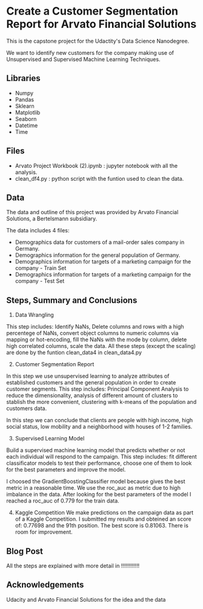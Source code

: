 # Create a Customer Segmentation Report for Arvato Financial Solutions

This is the capstone project for the Udactity's Data Science Nanodegree. 

We want to identify new customers for the company making use of Unsupervised and Supervised Machine Learning Techniques.

## Libraries
- Numpy
- Pandas
- Sklearn
- Matplotlib
- Seaborn
- Datetime
- Time

## Files
- Arvato Project Workbook (2).ipynb : jupyter notebook with all the analysis.
- clean_df4.py : python script with the funtion used to clean the data.

## Data

The data and outline of this project was provided by Arvato Financial Solutions, a Bertelsmann subsidiary.

The data includes 4 files:

- Demographics data for customers of a mail-order sales company in Germany.
- Demographics information for the general population of Germany.
- Demographics information for targets of a marketing campaign for the company - Train Set
- Demographics information for targets of a marketing campaign for the company - Test Set

## Steps, Summary and Conclusions

1. Data Wrangling

This step includes: Identify NaNs, Delete columns and rows with a high percentege of NaNs, convert object columns to numeric
columns via mapping or hot-encoding, fill the NaNs with the mode by column, delete high correlated columns, scale the data. 
All these steps (except the scaling) are done by the funtion clean_data4 in clean_data4.py

2. Customer Segmentation Report

In this step we use unsupervised learning to analyze attributes of established customers and the general population in order 
to create customer segments. This step includes: Principal Component Analysis to reduce the dimensionality, analysis of 
different amount of clusters to stablish the more convenient, clustering with k-means of the population and customers data. 

In this step we can conclude that clients are people with high income, high social status, low mobility and a neighborhood 
with houses of 1-2 families.

3. Supervised Learning Model

Build a supervised machine learning model that predicts whether or not each individual will respond to the campaign. This 
step includes: fit different classificator models to test their performance, choose one of them to look for the best 
parameters and improve the model. 

I choosed the GradientBoostingClassifier model because gives the best metric in a reasonable time. We use the roc_auc as 
metric due to high imbalance in the data. After looking for the best parameters of the model I reached a roc_auc of 0.779
for the train data.


4. Kaggle Competition
We make predictions on the campaign data as part of a Kaggle Competition. I submitted my results and obteined an score of:
0.77698 and the 91th position. The best score is 0.81063. There is room for improvement.

## Blog Post

All the steps are explained with more detail in !!!!!!!!!!!!



## Acknowledgements
Udacity and Arvato Financial Solutions for the idea and the data













